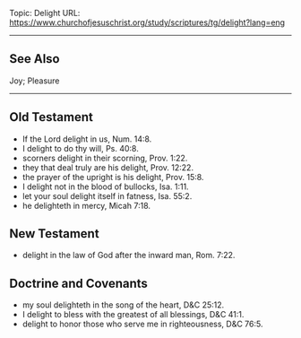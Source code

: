 Topic: Delight
URL: https://www.churchofjesuschrist.org/study/scriptures/tg/delight?lang=eng

---

## See Also

Joy; Pleasure

---

## Old Testament

- If the Lord delight in us, Num. 14:8.
- I delight to do thy will, Ps. 40:8.
- scorners delight in their scorning, Prov. 1:22.
- they that deal truly are his delight, Prov. 12:22.
- the prayer of the upright is his delight, Prov. 15:8.
- I delight not in the blood of bullocks, Isa. 1:11.
- let your soul delight itself in fatness, Isa. 55:2.
- he delighteth in mercy, Micah 7:18.

## New Testament

- delight in the law of God after the inward man, Rom. 7:22.

## Doctrine and Covenants

- my soul delighteth in the song of the heart, D&C 25:12.
- I delight to bless with the greatest of all blessings, D&C 41:1.
- delight to honor those who serve me in righteousness, D&C 76:5.

